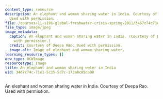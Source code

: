 ```yaml
---
content_type: resource
description: An elephant and woman sharing water in India. Courtesy of Deepa Rao.
  Used with permission.
file: /courses/11-s196-global-freshwater-crisis-spring-2011/3467c74c71e15c355d7c173a8c05da98_11-s196s11-th.jpg
file_type: image/jpeg
image_metadata:
  caption: An elephant and woman sharing water in India. (Courtesy of Deepa Rao. Used
    with permission.)
  credit: Courtesy of Deepa Rao. Used with permission.
  image-alt: Image of elephant and woman sharing water.
learning_resource_types: []
ocw_type: OCWImage
resourcetype: Image
title: An elephant and woman sharing water in India
uid: 3467c74c-71e1-5c35-5d7c-173a8c05da98
---
```

An elephant and woman sharing water in India. Courtesy of Deepa Rao. Used with permission.

